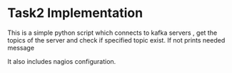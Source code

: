 # Task2 Implementation

This is a simple python script which connects to kafka servers , get the topics of the server and check if specified topic exist. If not prints needed message

It also includes nagios configuration.
